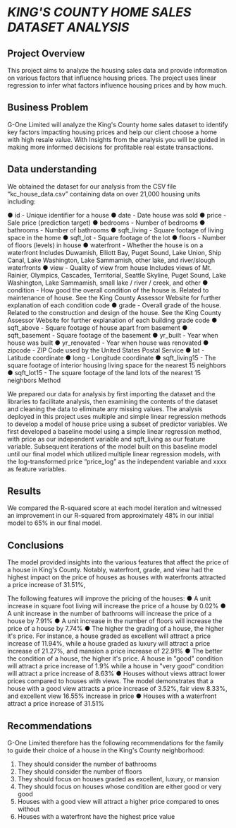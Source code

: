 # _**KING'S COUNTY HOME SALES DATASET ANALYSIS**_

## Project Overview
This project aims to analyze the housing sales data and provide information on various factors that influence housing prices. The project uses linear regression to infer what factors influence housing prices and by how much.

## Business Problem

G-One Limited will analyze the King's County home sales dataset to identify key factors impacting housing prices and help our client choose a home with high resale value. With Insights from the analysis you will be guided in making more informed decisions for profitable real estate transactions.

## Data understanding

We obtained the dataset for our analysis from the CSV file “kc_house_data.csv” containing data on over 21,000 housing units including: 

●	id - Unique identifier for a house
●	date - Date house was sold
●	price - Sale price (prediction target)
●	bedrooms - Number of bedrooms
●	bathrooms - Number of bathrooms
●	sqft_living - Square footage of living space in the home
●	sqft_lot - Square footage of the lot
●	floors - Number of floors (levels) in house
●	waterfront - Whether the house is on a waterfront Includes Duwamish, Elliott Bay, Puget Sound, Lake Union, Ship Canal, Lake Washington, Lake Sammamish, other lake, and river/slough waterfronts
●	view - Quality of view from house Includes views of Mt. Rainier, Olympics, Cascades, Territorial, Seattle Skyline, Puget Sound, Lake Washington, Lake Sammamish, small lake / river / creek, and other
●	condition - How good the overall condition of the house is. Related to maintenance of house. See the King County Assessor Website for further explanation of each condition code
●	grade - Overall grade of the house. Related to the construction and design of the house. See the King County Assessor Website for further explanation of each building grade code
●	sqft_above - Square footage of house apart from basement
●	sqft_basement - Square footage of the basement
●	yr_built - Year when house was built
●	yr_renovated - Year when house was renovated
●	zipcode - ZIP Code used by the United States Postal Service
●	lat - Latitude coordinate
●	long - Longitude coordinate
●	sqft_living15 - The square footage of interior housing living space for the nearest 15 neighbors
●	sqft_lot15 - The square footage of the land lots of the nearest 15 neighbors
Method

We prepared our data for analysis by first importing the dataset and the libraries to facilitate analysis, then examining the contents of the dataset and cleaning the data to eliminate any missing values. The analysis deployed in this project uses multiple and  simple linear regression methods to develop a model of house price using a subset of predictor variables. 
We first developed a baseline model using a simple linear regression method, with price as our independent variable and sqft_living as our feature variable. Subsequent iterations of the model built on this baseline model until our final model which utilized multiple linear regression models, with the log-transformed price “price_log” as the independent variable and  xxxx as feature variables. 

## Results
We compared the R-squared score at each model iteration and witnessed an improvement in our R-squared from approximately 48% in our initial model to 65% in our final model.

## Conclusions
The model provided insights into the various features that affect the price of a house in King's County. Notably, waterfront, grade, and view had the highest impact on the price of houses as houses with waterfronts attracted a price increase of 31.51%,

The following features will improve the pricing of the houses:
●	A unit increase in square foot living will increase the price of a house by 0.02%
●	A unit increase in the number of bathrooms will increase the price of a house by 7.91%
●	A unit increase in the number of floors will increase the price of a house by 7.74%
●	The higher the grading of a house, the higher it's price. For instance, a house graded as excellent will attract a price increase of 11.94%, while a house graded as luxury will attract a price increase of 21.27%, and mansion a price increase of 22.91%
●	The better the condition of a house, the higher it's price. A house in "good" condition will attract a price increase of 1.9% while a house in "very good" condition will attract a price increase of 8.63%
●	Houses without views attract lower prices compared to houses with views. The model demonstrates that a house with a good view attracts a price increase of 3.52%, fair view 8.33%, and excellent view 16.55% increase in price
●	Houses with a waterfront attract a price increase of 31.51%

## Recommendations
G-One Limited therefore has the following recommendations for the family to guide their choice of a house in the King's County neighborhood:
1. They should consider the number of bathrooms
2. They should consider the number of floors
3. They should focus on houses graded as excellent, luxury, or mansion
4. They should focus on houses whose condition are either good or very good
5. Houses with a good view will attract a higher price compared to ones without
6. Houses with a waterfront have the highest price value
